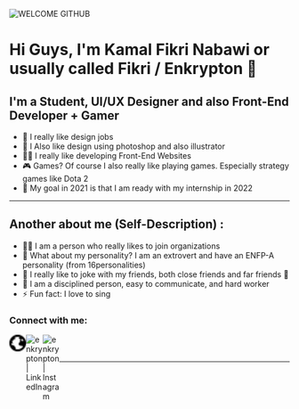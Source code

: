 ![WELCOME GITHUB](https://user-images.githubusercontent.com/16408235/137416110-e21804b0-2de6-4768-8e03-6e075518eae1.png)
# Hi Guys, I'm Kamal Fikri Nabawi or usually called Fikri / Enkrypton 👋

## I'm a Student, UI/UX Designer and also Front-End Developer + Gamer
- 🎨 I really like design jobs
- 🎨 I Also like design using photoshop and also illustrator
- 👨‍💻 I really like developing Front-End Websites
- 🎮 Games? Of course I also really like playing games. Especially strategy games like Dota 2
- 🎯 My goal in 2021 is that I am ready with my internship in 2022
---

## Another about me (Self-Description) :
- 🙋‍♂️ I am a person who really likes to join organizations
- 👱 What about my personality? I am an extrovert and have an ENFP-A personality (from 16personalities)
- 🤣 I really like to joke with my friends, both close friends and far friends 🤣
- 🤙 I am a disciplined person, easy to communicate, and hard worker
- ⚡ Fun fact: I love to sing

### Connect with me:

[<img align="left" alt="google.com" width="30px" src="https://raw.githubusercontent.com/iconic/open-iconic/master/svg/globe.svg" />][website]
[<img align="left" alt="enkrypton | LinkedIn" width="30px" src="https://cdn.jsdelivr.net/npm/simple-icons@v3/icons/linkedin.svg" />][linkedin]
[<img align="left" alt="enkrypton | Instagram" width="30px" src="https://cdn.jsdelivr.net/npm/simple-icons@v3/icons/instagram.svg" />][instagram]

<br />
<br />

---

[website]: https://google.com
[instagram]: https://instagram.com/kamalfikrii
[linkedin]: https://linkedin.com/in/kamalfikrinabawi
